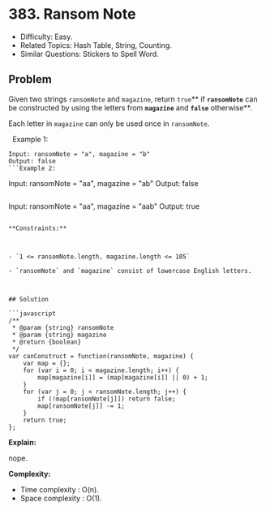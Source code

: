 # 383. Ransom Note

- Difficulty: Easy.
- Related Topics: Hash Table, String, Counting.
- Similar Questions: Stickers to Spell Word.

## Problem

Given two strings `ransomNote` and `magazine`, return `true`** if **`ransomNote`** can be constructed by using the letters from **`magazine`** and **`false`** otherwise**.

Each letter in `magazine` can only be used once in `ransomNote`.

 
Example 1:
```
Input: ransomNote = "a", magazine = "b"
Output: false
```Example 2:
```
Input: ransomNote = "aa", magazine = "ab"
Output: false
```Example 3:
```
Input: ransomNote = "aa", magazine = "aab"
Output: true
```
 
**Constraints:**


	
- `1 <= ransomNote.length, magazine.length <= 105`
	
- `ransomNote` and `magazine` consist of lowercase English letters.



## Solution

```javascript
/**
 * @param {string} ransomNote
 * @param {string} magazine
 * @return {boolean}
 */
var canConstruct = function(ransomNote, magazine) {
    var map = {};
    for (var i = 0; i < magazine.length; i++) {
        map[magazine[i]] = (map[magazine[i]] || 0) + 1;
    }
    for (var j = 0; j < ransomNote.length; j++) {
        if (!map[ransomNote[j]]) return false;
        map[ransomNote[j]] -= 1;
    }
    return true;
};
```

**Explain:**

nope.

**Complexity:**

* Time complexity : O(n).
* Space complexity : O(1).
